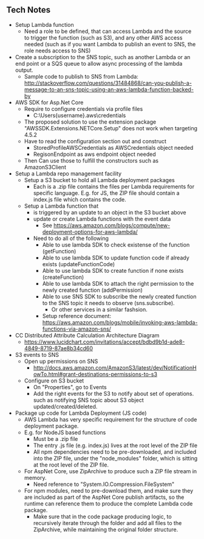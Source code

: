## Tech Notes

* Setup Lambda function
  * Need a role to be defined, that can access Lambda and the source to trigger the function (such as S3), and any other AWS access needed (such as if you want Lambda to publish an event to SNS, the role needs access to SNS)
* Create a subscription to the SNS topic, such as another Lambda or an end point or a SQS queue to allow async processing of the lambda output.
  * Sample code to publish to SNS from Lambda: http://stackoverflow.com/questions/31484868/can-you-publish-a-message-to-an-sns-topic-using-an-aws-lambda-function-backed-by
* AWS SDK for Asp.Net Core
  * Require to configure credentials via profile files
    *  C:\Users\{username}\.aws\credentials
  * The proposed solution to use the extension package "AWSSDK.Extensions.NETCore.Setup" does not work when targeting 4.5.2
  * Have to read the configuration section out and construct
    * StoredProfileAWSCredentials as AWSCredentials object needed
    * RegisonEndpoint as aws endpoint object needed
  * Then Can use those to fulfill the constructors such as AmazonS3Client
* Setup a Lambda repo management facility
  * Setup a S3 bucket to hold all Lambda deployment packages
    * Each is a .zip file contains the files per Lambda requirements for specific language. E.g. for JS, the ZIP file should contain a index.js file which contains the code.
  * Setup a Lambda function that
    * is triggered by an update to an object in the S3 bucket above
    * update or create Lambda functions with the event data
      * See https://aws.amazon.com/blogs/compute/new-deployment-options-for-aws-lambda/
    * Need to do all of the following
      * Able to use lambda SDK to check existense of the function (getFunction)
      * Able to use lambda SDK to update function code if already exists (updateFunctionCode)
      * Able to use lambda SDK to create function if none exists (createFunction)
      * Able to use lambda SDK to attach the right permission to the newly created function (addPermission)
      * Able to use SNS SDK to subscribe the newly created function to the SNS topic it needs to observe (sns.subscribe). 
        * Or other services in a similar fashsion.
      * Setup reference document: https://aws.amazon.com/blogs/mobile/invoking-aws-lambda-functions-via-amazon-sns/
* CC Distributed Attribute Calculation Architecture Diagram
  * https://www.lucidchart.com/invitations/accept/bdbd9b1d-ade8-4849-8719-87ae8b34cd60
* S3 events to SNS
  * Open up permissions on SNS
    * http://docs.aws.amazon.com/AmazonS3/latest/dev/NotificationHowTo.html#grant-destinations-permissions-to-s3
  * Configure on S3 bucket
    * On "Properties", go to Events
    * Add the right events for the S3 to notify about set of operations. such as notifying SNS topic about S3 object updated/created/deleted.
* Package up code for Lambda Deployment (JS code)
  * AWS Lambda has very specific requirement for the structure of code deployment package. 
  * E.g. for NodeJS based functions
    * Must be a .zip file
    * The entry .js file (e.g. index.js) lives at the root level of the ZIP file
    * All npm dependencies need to be pre-downloaded, and included into the ZIP file, under the "node_modules" folder, which is sitting at the root level of the ZIP file. 
  * For AspNet Core, use ZipArchive to produce such a ZIP file stream in memory. 
    * Need reference to "System.IO.Compression.FileSystem"
  * For npm modules, need to pre-download them, and make sure they are included as part of the AspNet Core publish artifacts, so the runtime can reference them to produce the complete Lambda code package. 
    * Make sure that in the code package producing logic, to recursively iterate through the folder and add all files to the ZipArchive, while maintaining the original folder structure.    